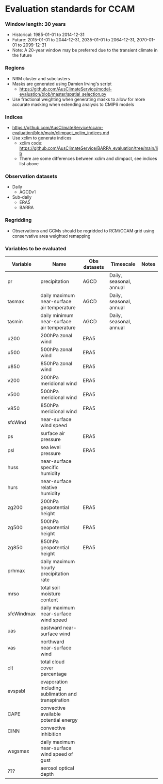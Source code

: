 # Evaluation standards for CCAM

### Window length: 30 years
  - Historical: 1985-01-01 to 2014-12-31
  - Future: 2015-01-01 to 2044-12-31, 2035-01-01 to 2064-12-31, 2070-01-01 to 2099-12-31
  - Note: A 20-year window may be preferred due to the transient climate in the future

### Regions
  - NRM cluster and subclusters
  - Masks are generated using Damien Irving's script
    - https://github.com/AusClimateService/model-evaluation/blob/master/spatial_selection.py
  - Use fractional weighting when generating masks to allow for more accurate masking when extending analysis to CMIP6 models

### Indices
  - https://github.com/AusClimateService/ccam-evaluation/blob/main/climpact_xclim_indices.md
  - Use xclim to generate indices
    - xclim code: https://github.com/AusClimateService/BARPA_evaluation/tree/main/lib
    - There are some differences between xclim and climpact, see indices list above

### Observation datasets
  - Daily
    - AGCDv1
  - Sub-daily
    - ERA5
    - BARRA

### Regridding
  - Observations and GCMs should be regridded to RCM/CCAM grid using conservative area weighted remapping

### Variables to be evaluated
| Variable   | Name                                                | Obs datasets | Timescale               | Notes |
|------------|-----------------------------------------------------|--------------|-------------------------|-------|
| pr         | precipitation                                       | AGCD         | Daily, seasonal, annual |       |
| tasmax     | daily maximum near-surface air temperature          | AGCD         | Daily, seasonal, annual |       |
| tasmin     | daily minimum near-surface air temperature          | AGCD         | Daily, seasonal, annual |       |
| u200       | 200hPa zonal wind                                   | ERA5         |                         |       |
| u500       | 500hPa zonal wind                                   | ERA5         |                         |       |
| u850       | 850hPa zonal wind                                   | ERA5         |                         |       |
| v200       | 200hPa meridional wind                              | ERA5         |                         |       |
| v500       | 500hPa meridional wind                              | ERA5         |                         |       |
| v850       | 850hPa meridional wind                              | ERA5         |                         |       |
| sfcWind    | near-surface wind speed                             |              |                         |       |
| ps         | surface air pressure                                | ERA5         |                         |       |
| psl        | sea level pressure                                  | ERA5         |                         |       |
| huss       | near-surface specific humidity                      |              |                         |       |
| hurs       | near-surface relative humidity                      |              |                         |       |
| zg200      | 200hPa geopotential height                          | ERA5         |                         |       |
| zg500      | 500hPa geopotential height                          | ERA5         |                         |       |
| zg850      | 850hPa geopotential height                          | ERA5         |                         |       |
| prhmax     | daily maximum hourly precipitation rate             |              |                         |       |
| mrso       | total soil moisture content                         |              |                         |       |
| sfcWindmax | daily maximum near-surface wind speed               |              |                         |       |
| uas        | eastward near-surface wind                          |              |                         |       |
| vas        | northward near-surface wind                         |              |                         |       |
| clt        | total cloud cover percentage                        |              |                         |       |
| evspsbl    | evaporation including sublimation and transpiration |              |                         |       |
| CAPE       | convective available potential energy               |              |                         |       |
| CINN       | convective inhibition                               |              |                         |       |
| wsgsmax    | daily maximum near-surface wind speed of gust       |              |                         |       |
| ???        | aerosol optical depth                               |              |                         |       |
